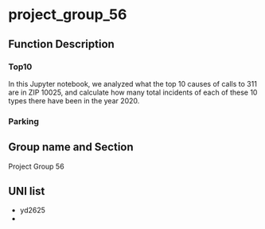 # project_group_56
## Function Description
### Top10
 In this Jupyter notebook, we analyzed what the top 10 causes of calls to 311 are in ZIP 10025, and calculate how many total incidents of each of these 10 types there have been in the year 2020.
### Parking
## Group name and Section
Project Group 56
## UNI list
- yd2625
- 